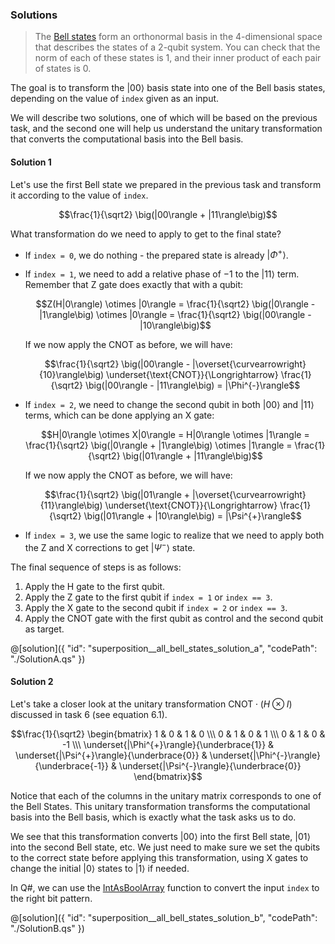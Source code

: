 ### Solutions

> The [Bell states](https://en.wikipedia.org/wiki/Bell_state) form an orthonormal basis in the 4-dimensional space that describes the states of a 2-qubit system. 
You can check that the norm of each of these states is 1, and their inner product of each pair of states is 0.

The goal is to transform the $|00\rangle$ basis state into one of the Bell basis states, depending on the value of `index` given as an input.

We will describe two solutions, one of which will be based on the previous task, and the second one will help us understand the unitary transformation that converts the computational basis into the Bell basis.

#### Solution 1

Let's use the first Bell state we prepared in the previous task and transform it according to the value of `index`.

$$\frac{1}{\sqrt2} \big(|00\rangle + |11\rangle\big)$$

What transformation do we need to apply to get to the final state?

* If `index = 0`, we do nothing - the prepared state is already $|\Phi^{+}\rangle$.

* If `index = 1`, we need to add a relative phase of $-1$ to the $|11\rangle$ term. Remember that Z gate does exactly that with a qubit:
  
  $$Z(H|0\rangle) \otimes |0\rangle = \frac{1}{\sqrt2} \big(|0\rangle - |1\rangle\big) \otimes |0\rangle = \frac{1}{\sqrt2} \big(|00\rangle - |10\rangle\big)$$
  
  If we now apply the CNOT as before, we will have:

  $$\frac{1}{\sqrt2} \big(|00\rangle - |\overset{\curvearrowright}{10}\rangle\big) \underset{\text{CNOT}}{\Longrightarrow} \frac{1}{\sqrt2} \big(|00\rangle - |11\rangle\big) = |\Phi^{-}\rangle$$

* If `index = 2`, we need to change the second qubit in both $|00\rangle$ and $|11\rangle$ terms, which can be done applying an X gate:
  
  $$H|0\rangle \otimes X|0\rangle = H|0\rangle \otimes |1\rangle = \frac{1}{\sqrt2} \big(|0\rangle + |1\rangle\big) \otimes |1\rangle = \frac{1}{\sqrt2} \big(|01\rangle + |11\rangle\big)$$
  
  If we now apply the CNOT as before, we will have:
  
  $$\frac{1}{\sqrt2} \big(|01\rangle + |\overset{\curvearrowright}{11}\rangle\big) \underset{\text{CNOT}}{\Longrightarrow} \frac{1}{\sqrt2} \big(|01\rangle + |10\rangle\big) = |\Psi^{+}\rangle$$

* If `index = 3`, we use the same logic to realize that we need to apply both the Z and X corrections to get $|\Psi^{-}\rangle$ state.

The final sequence of steps is as follows:
1. Apply the H gate to the first qubit. 
2. Apply the Z gate to the first qubit if `index = 1` or `index == 3`.
3. Apply the X gate to the second qubit if `index = 2` or `index == 3`.
4. Apply the CNOT gate with the first qubit as control and the second qubit as target.

@[solution]({
    "id": "superposition__all_bell_states_solution_a",
    "codePath": "./SolutionA.qs"
})

#### Solution 2

Let's take a closer look at the unitary transformation $\text{CNOT}\cdot(H \otimes I)$ discussed in task 6 (see equation 6.1).

$$\frac{1}{\sqrt2} \begin{bmatrix} 1 & 0 & 1 & 0 \\\ 0 & 1 & 0 & 1 \\\ 0 & 1 & 0 & -1 \\\ \underset{|\Phi^{+}\rangle}{\underbrace{1}} & \underset{|\Psi^{+}\rangle}{\underbrace{0}} & \underset{|\Phi^{-}\rangle}{\underbrace{-1}} & \underset{|\Psi^{-}\rangle}{\underbrace{0}} \end{bmatrix}$$


Notice that each of the columns in the unitary matrix corresponds to one of the Bell States.
This unitary transformation transforms the computational basis into the Bell basis, which is exactly what the task asks us to do.

We see that this transformation converts $|00\rangle$ into the first Bell state, $|01\rangle$ into the second Bell state, etc. 
We just need to make sure we set the qubits to the correct state before applying this transformation, using X gates to change the initial $|0\rangle$ states to $|1\rangle$ if needed. 

In Q#, we can use the <a href="https://docs.microsoft.com/qsharp/api/qsharp/microsoft.quantum.convert.intasboolarray">IntAsBoolArray</a> function to convert the input `index` to the right bit pattern.

@[solution]({
    "id": "superposition__all_bell_states_solution_b",
    "codePath": "./SolutionB.qs"
})
